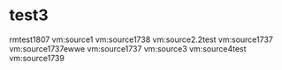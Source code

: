 # test3

rmtest1807
vm:source1
vm:source1738
vm:source2.2test
vm:source1737
vm:source1737ewwe
vm:source1737
vm:source3
vm:source4test
vm:source1739


